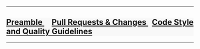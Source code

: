 <hr/>

<div class="row">
  <div class="col-sm-12" style="background-color: #f8f8f8;">
    <h2>
		<a href="{{ site.baseurl }}/contributing/code-style-and-quality-preamble.html">
			Preamble
		</a>
		 &nbsp;
		<span class="glyphicon glyphicon-chevron-right"></span> &nbsp;
		<a href="{{ site.baseurl }}/contributing/code-style-and-quality-pull-requests.html">
			Pull Requests & Changes
		</a>
		<span class="glyphicon glyphicon-chevron-right"></span> &nbsp;
		<a href="{{ site.baseurl }}/contributing/code-style-and-quality-general.html">
			Code Style and Quality Guidelines
		</a> 
    </h2>
  </div>
</div>

<hr/>